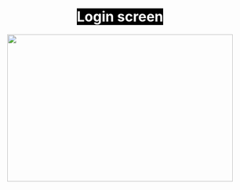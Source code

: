 <h1 style="text-align: center;"><strong><span style="background-color: #000000; color: #ffffff;">Login screen </span></strong></h1>

<p align="center">
  <img width="460" height="300" src="https://i.imgur.com/swiEbmM.jpg">
</p>

